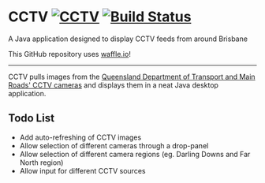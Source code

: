 CCTV          [![CCTV](https://badge.waffle.io/psgs/CCTV.png?label=ready)](https://waffle.io/psgs/CCTV)   [![Build Status](https://travis-ci.org/psgs/CCTV.png?branch=master)](https://travis-ci.org/psgs/CCTV)
====

A Java application designed to display CCTV feeds from around Brisbane

This GitHub repository uses [waffle.io](http://waffle.io)!

___

CCTV pulls images from the [Queensland Department of Transport and Main Roads' CCTV cameras](http://www.tmr.qld.gov.au/traffic-cameras-by-location.aspx) and displays them in a neat Java desktop application.


Todo List
---------

* Add auto-refreshing of CCTV images
* Allow selection of different cameras through a drop-panel
* Allow selection of different camera regions (eg. Darling Downs and Far North region)
* Allow input for different CCTV sources
